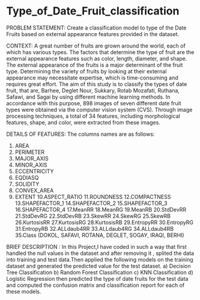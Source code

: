 # Type_of_Date_Fruit_classification

PROBLEM STATEMENT:
 Create a classification model to type of the Date Fruits based on external
 appearance features provided in the dataset.
 
 
 CONTEXT:
 A great number of fruits are grown around the world, each of which has various types.
 The factors that determine the type of fruit are the external appearance features such
 as color, length, diameter, and shape. The external appearance of the fruits is a major
 determinant of the fruit type. Determining the variety of fruits by looking at their external
 appearance may necessitate expertise, which is time-consuming and requires great effort. The
 aim of this study is to classify the types of date fruit, that are, Barhee, Deglet Nour, Sukkary,
 Rotab Mozafati, Ruthana, Safawi, and Sagai by using different machine learning methods. In
 accordance with this purpose, 898 images of seven different date fruit types were obtained via
 the computer vision system (CVS). Through image processing techniques, a total of 34
 features, including morphological features, shape, and color, were extracted from these images.
 
DETAILS OF FEATURES:
The columns names are as follows:
1. AREA
2. PERIMETER
3. MAJOR_AXIS
4. MINOR_AXIS
5. ECCENTRICITY
6. EQDIASQ
7. SOLIDITY
8. CONVEX_AREA
9. EXTENT
10.ASPECT_RATIO
11.ROUNDNESS
12.COMPACTNESS
13.SHAPEFACTOR_1
14.SHAPEFACTOR_2
15.SHAPEFACTOR_3
16.SHAPEFACTOR_4
17.MeanRR
18.MeanRG
19.MeanRB
20.StdDevRR
21.StdDevRG
22.StdDevRB
23.SkewRR
24.SkewRG
25.SkewRB
26.KurtosisRR
27.KurtosisRG
28.KurtosisRB
29.EntropyRR
30.EntropyRG
31.EntropyRB
32.ALLdaub4RR
33.ALLdaub4RG
34.ALLdaub4RB
35.Class (DOKOL, SAFAVI, ROTANA, DEGLET, SOGAY, IRAQI, BERHI)



BRIEF DESCRIPTION :
In this Project,I have coded in such a way that first handled the null values in the dataset and after removing it , splited the data into training and test data.Then applied the following models on the training dataset and generated the predicted value for the test dataset.
a) Decision Tree Classification
b) Random Forest Classification
c) KNN Classification
d) Logistic Regression
then predicted the type of date fruits for the test data and computed the confusion matrix and classification report for each of these models.
